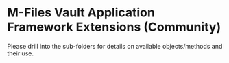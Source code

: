 ﻿# M-Files Vault Application Framework Extensions (Community)

Please drill into the sub-folders for details on available objects/methods and their use.